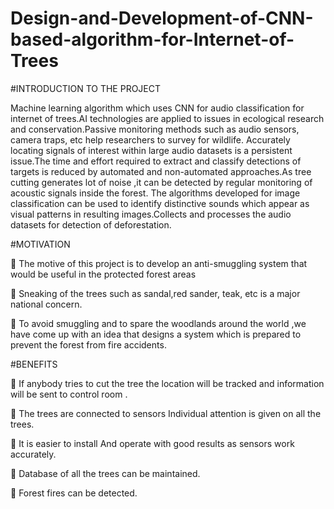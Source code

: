 # Design-and-Development-of-CNN-based-algorithm-for-Internet-of-Trees

#INTRODUCTION TO THE PROJECT

Machine learning algorithm which uses CNN for audio classification for internet of trees.AI technologies are applied to issues in ecological research and conservation.Passive monitoring methods such as audio   sensors, camera traps, etc help researchers to survey for wildlife.
Accurately locating signals of interest within large audio datasets is a persistent issue.The time and effort required to extract and classify detections of targets is reduced by automated and non-automated approaches.As tree cutting generates lot of noise ,it can be detected by regular monitoring of acoustic signals inside the forest.
The algorithms developed for image classification can be used to identify distinctive sounds which appear as visual patterns in resulting images.Collects and processes the audio datasets for detection of deforestation.

#MOTIVATION

	The motive of this project is to develop an anti-smuggling system that would be useful in the protected forest areas

	Sneaking of the trees such as sandal,red sander, teak, etc is a major national concern.

	To avoid smuggling and to spare the woodlands around the world ,we have come up with an idea that designs a system which is prepared to prevent the forest from fire accidents.

#BENEFITS

	If anybody tries to cut the tree the location will be tracked and information will be sent to control room .

	The trees are connected to sensors Individual attention is given on all the trees. 

	It is easier to install And operate with good results as sensors work accurately.

	 Database of all the trees can be maintained.

	Forest fires can be detected.
